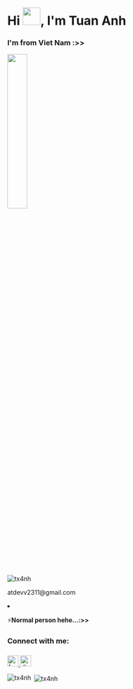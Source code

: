 <h1 align="left">Hi <img src="https://media.giphy.com/media/hvRJCLFzcasrR4ia7z/giphy.gif" width="40px">, I'm Tuan Anh</h1>

###

<h3 align="left">I'm from Viet Nam :>> </h3>

<div align="left">
  <picture>
    <source media="(max-width: 600px)" srcset="https://your-mobile-optimized-image.gif">
    <img src="https://media0.giphy.com/media/v1.Y2lkPTc5MGI3NjExM2F5YWxhNXYyY3JvdHR6ZTBlazE1ejhkempwaHAwMnRtYWhkb3IzZyZlcD12MV9pbnRlcm5hbF9naWZfYnlfaWQmY3Q9Zw/97SpzMskU0MagLdwgN/giphy.gif"
         width="30%" style="max-width: 600px;" />
  </picture>
</div>
<p align="left"> <img src="https://komarev.com/ghpvc/?username=tx4nh&label=Profile%20views&color=0e75b6&style=flat" alt="tx4nh" /> </p>


<div align="right>
  - 🌱 I’m currently learning **coding chill...**

- 💬 Contact me: **atdevv2311@gmail.com**

- ⚡**Normal person hehe...:>>**
  </div>

<h3 align="left">Connect with me:</h3>

###


###

<div align="left">
  <a href="https://www.facebook.com/dinh.tuananh2311" target="_blank">
    <img src="https://img.shields.io/static/v1?message=Facebook&logo=facebook&label=&color=1877F2&logoColor=white&labelColor=&style=for-the-badge" height="25" alt="facebook logo"  />
  </a>
  <a href="https://discord.gg/4XjVS8XCBv" target="_blank">
    <img src="https://img.shields.io/static/v1?message=Discord&logo=discord&label=&color=7289DA&logoColor=white&labelColor=&style=for-the-badge" height="25" alt="discord logo"  />
  </a>
</div>



<p><img align="left" src="https://github-readme-stats.vercel.app/api/top-langs?username=tx4nh&show_icons=true&locale=en&layout=compact" alt="tx4nh" /></p>

<p>&nbsp;<img align="center" src="https://github-readme-stats.vercel.app/api?username=tx4nh&show_icons=true&locale=en" alt="tx4nh" /></p>
